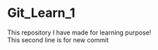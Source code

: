 # Git_Learn_1
This repository I have made for learning purpose!
<br>
This second line is for new commit
